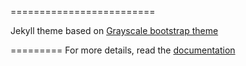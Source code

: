 =========================

Jekyll theme based on [Grayscale bootstrap theme ](http://ironsummitmedia.github.io/startbootstrap-grayscale/)

=========
For more details, read the [documentation](http://jekyllrb.com/)
